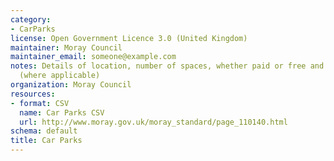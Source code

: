 ```yaml
---
category:
- CarParks
license: Open Government Licence 3.0 (United Kingdom)
maintainer: Moray Council
maintainer_email: someone@example.com
notes: Details of location, number of spaces, whether paid or free and times of opening
  (where applicable)
organization: Moray Council
resources:
- format: CSV
  name: Car Parks CSV
  url: http://www.moray.gov.uk/moray_standard/page_110140.html
schema: default
title: Car Parks
---
```

